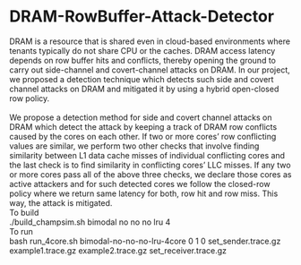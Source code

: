 # DRAM-RowBuffer-Attack-Detector
DRAM is a resource that is shared even in cloud-based environments where tenants typically do not share CPU or the caches. DRAM access latency depends on row buffer hits and conflicts, thereby opening the ground to carry out side-channel and covert-channel attacks on DRAM. In our project, we proposed a detection technique which detects such side and covert channel attacks on DRAM and mitigated it by using a hybrid open-closed row policy.<br/><br/>
We propose a detection method for side and covert channel attacks on DRAM which detect the attack by keeping a
track of DRAM row conflicts caused by the cores on each other. If two or more cores’ row conflicting values are similar,
we perform two other checks that involve finding similarity between L1 data cache misses of individual conflicting cores
and the last check is to find similarity in conflicting cores’ LLC misses. If any two or more cores pass all of the above
three checks, we declare those cores as active attackers and for such detected cores we follow the closed-row policy where
we return same latency for both, row hit and row miss. This way, the attack is mitigated.
<br/>
To build<br/>
./build_champsim.sh bimodal no no no lru 4
<br/>
To run<br/>
bash run_4core.sh bimodal-no-no-no-lru-4core 0 1 0 set_sender.trace.gz example1.trace.gz example2.trace.gz set_receiver.trace.gz
<br/>
